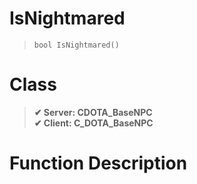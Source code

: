 # IsNightmared
> `bool IsNightmared()`
# Class
> __✔ Server: CDOTA_BaseNPC__  
> __✔ Client: C_DOTA_BaseNPC__  
# Function Description

